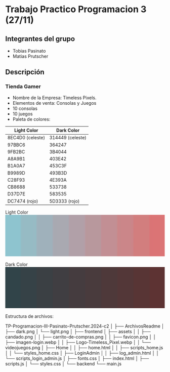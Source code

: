 # Trabajo Practico Programacion 3 (27/11)

## Integrantes del grupo

- Tobias Pasinato
- Matias Prutscher

## Descripción

### Tienda Gamer

- Nombre de la Empresa: Timeless Pixels.
- Elementos de venta: Consolas y Juegos
- 10 consolas
- 10 juegos
- Paleta de colores:

| Light Color | Dark Color |
|-------------|------------|
| 8EC4D0 (celeste)    | 314449 (celeste)     |
| 97BBC6      | 364247     |
| 9FB2BC      | 3B4044     |
| A8A9B1      | 403E42     |
| B1A0A7      | 453C3F     |
| B9989D      | 493B3D     |
| C28F93      | 4E393A     |
| CB8688      | 533738     |
| D37D7E      | 583535     |
| DC7474 (rojo)    | 5D3333 (rojo)     |

Light Color
![Tinkercad](./ArchivosReadme/light.png)

Dark Color
![Tinkercad](./ArchivosReadme/dark.png)

Estructura de archivos:

TP-Programacion-III-Pasinato-Prutscher.2024-c2 │ ├── ArchivosReadme │ ├── dark.png │ └── light.png │ ├── frontend │ ├── assets │ │ ├── candado.png │ │ ├── carrito-de-compras.png │ │ ├── favicon.png │ │ ├── imagen-login.webp │ │ ├── Logo-Timeless_Pixel.webp │ │ └── videojuegos.png │ ├── Home │ │ ├── home.html │ │ ├── scripts_home.js │ │ └── styles_home.css │ ├── LoginAdmin │ │ ├── log_admin.html │ │ └── scripts_login_admin.js │ ├── fonts.css │ ├── index.html │ ├── scripts.js │ └── styles.css │ └── backend └── main.js
